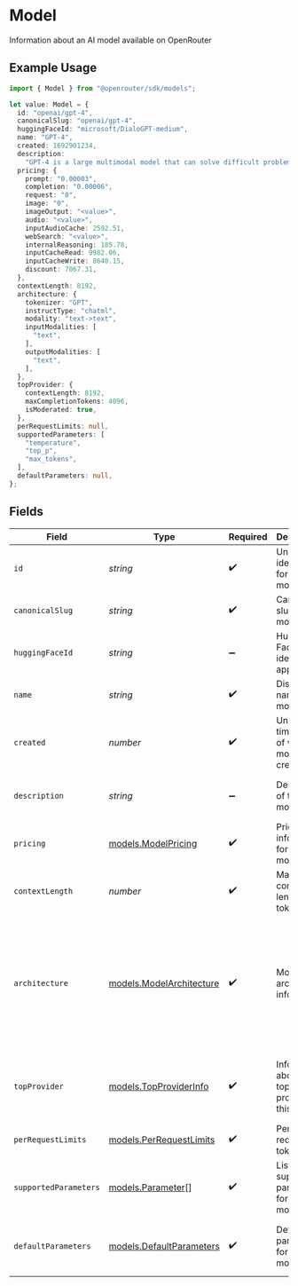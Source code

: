 # Model

Information about an AI model available on OpenRouter

## Example Usage

```typescript
import { Model } from "@openrouter/sdk/models";

let value: Model = {
  id: "openai/gpt-4",
  canonicalSlug: "openai/gpt-4",
  huggingFaceId: "microsoft/DialoGPT-medium",
  name: "GPT-4",
  created: 1692901234,
  description:
    "GPT-4 is a large multimodal model that can solve difficult problems with greater accuracy.",
  pricing: {
    prompt: "0.00003",
    completion: "0.00006",
    request: "0",
    image: "0",
    imageOutput: "<value>",
    audio: "<value>",
    inputAudioCache: 2592.51,
    webSearch: "<value>",
    internalReasoning: 185.78,
    inputCacheRead: 9982.06,
    inputCacheWrite: 8640.15,
    discount: 7067.31,
  },
  contextLength: 8192,
  architecture: {
    tokenizer: "GPT",
    instructType: "chatml",
    modality: "text->text",
    inputModalities: [
      "text",
    ],
    outputModalities: [
      "text",
    ],
  },
  topProvider: {
    contextLength: 8192,
    maxCompletionTokens: 4096,
    isModerated: true,
  },
  perRequestLimits: null,
  supportedParameters: [
    "temperature",
    "top_p",
    "max_tokens",
  ],
  defaultParameters: null,
};
```

## Fields

| Field                                                                                                                                             | Type                                                                                                                                              | Required                                                                                                                                          | Description                                                                                                                                       | Example                                                                                                                                           |
| ------------------------------------------------------------------------------------------------------------------------------------------------- | ------------------------------------------------------------------------------------------------------------------------------------------------- | ------------------------------------------------------------------------------------------------------------------------------------------------- | ------------------------------------------------------------------------------------------------------------------------------------------------- | ------------------------------------------------------------------------------------------------------------------------------------------------- |
| `id`                                                                                                                                              | *string*                                                                                                                                          | :heavy_check_mark:                                                                                                                                | Unique identifier for the model                                                                                                                   | openai/gpt-4                                                                                                                                      |
| `canonicalSlug`                                                                                                                                   | *string*                                                                                                                                          | :heavy_check_mark:                                                                                                                                | Canonical slug for the model                                                                                                                      | openai/gpt-4                                                                                                                                      |
| `huggingFaceId`                                                                                                                                   | *string*                                                                                                                                          | :heavy_minus_sign:                                                                                                                                | Hugging Face model identifier, if applicable                                                                                                      | microsoft/DialoGPT-medium                                                                                                                         |
| `name`                                                                                                                                            | *string*                                                                                                                                          | :heavy_check_mark:                                                                                                                                | Display name of the model                                                                                                                         | GPT-4                                                                                                                                             |
| `created`                                                                                                                                         | *number*                                                                                                                                          | :heavy_check_mark:                                                                                                                                | Unix timestamp of when the model was created                                                                                                      | 1692901234                                                                                                                                        |
| `description`                                                                                                                                     | *string*                                                                                                                                          | :heavy_minus_sign:                                                                                                                                | Description of the model                                                                                                                          | GPT-4 is a large multimodal model that can solve difficult problems with greater accuracy.                                                        |
| `pricing`                                                                                                                                         | [models.ModelPricing](../models/modelpricing.md)                                                                                                  | :heavy_check_mark:                                                                                                                                | Pricing information for the model                                                                                                                 |                                                                                                                                                   |
| `contextLength`                                                                                                                                   | *number*                                                                                                                                          | :heavy_check_mark:                                                                                                                                | Maximum context length in tokens                                                                                                                  | 8192                                                                                                                                              |
| `architecture`                                                                                                                                    | [models.ModelArchitecture](../models/modelarchitecture.md)                                                                                        | :heavy_check_mark:                                                                                                                                | Model architecture information                                                                                                                    | {<br/>"tokenizer": "GPT",<br/>"instruct_type": "chatml",<br/>"modality": "text-\u003etext",<br/>"input_modalities": [<br/>"text"<br/>],<br/>"output_modalities": [<br/>"text"<br/>]<br/>} |
| `topProvider`                                                                                                                                     | [models.TopProviderInfo](../models/topproviderinfo.md)                                                                                            | :heavy_check_mark:                                                                                                                                | Information about the top provider for this model                                                                                                 | {<br/>"context_length": 8192,<br/>"max_completion_tokens": 4096,<br/>"is_moderated": true<br/>}                                                   |
| `perRequestLimits`                                                                                                                                | [models.PerRequestLimits](../models/perrequestlimits.md)                                                                                          | :heavy_check_mark:                                                                                                                                | Per-request token limits                                                                                                                          |                                                                                                                                                   |
| `supportedParameters`                                                                                                                             | [models.Parameter](../models/parameter.md)[]                                                                                                      | :heavy_check_mark:                                                                                                                                | List of supported parameters for this model                                                                                                       |                                                                                                                                                   |
| `defaultParameters`                                                                                                                               | [models.DefaultParameters](../models/defaultparameters.md)                                                                                        | :heavy_check_mark:                                                                                                                                | Default parameters for this model                                                                                                                 | {<br/>"temperature": 0.7,<br/>"top_p": 0.9,<br/>"frequency_penalty": 0<br/>}                                                                      |